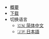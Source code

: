 - [概要](../zh-cn/README.md)
- [下载](../zh-cn/download.md)
- 切换语言
  <!-- - [:uk: English](/en/) -->
  - [:cn: 简体中文](../zh-cn/)
  - [:jp: 日本語](../jp/)
